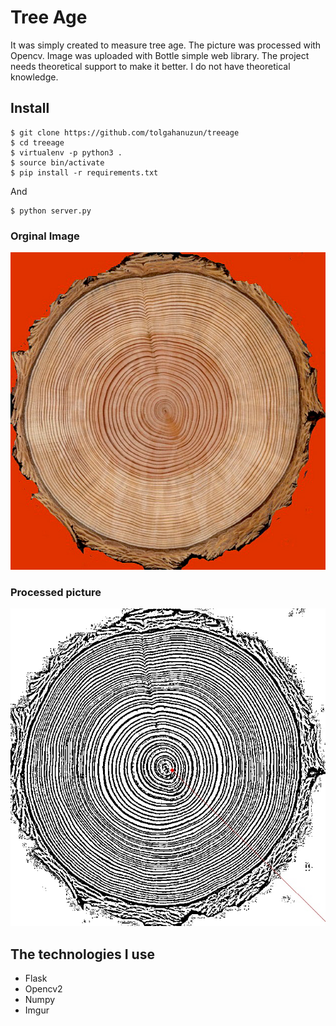 # Tree Age
It was simply created to measure tree age. The picture was processed with Opencv. Image was uploaded with Bottle simple web library. The project needs theoretical support to make it better. I do not have theoretical knowledge.

## Install
    $ git clone https://github.com/tolgahanuzun/treeage
    $ cd treeage
    $ virtualenv -p python3 .
    $ source bin/activate
    $ pip install -r requirements.txt
 And
    
    $ python server.py

### Orginal Image
![resim](img/orginal.jpg)

### Processed picture
![resim](img/-age.jpg)


## The technologies I use
- Flask
- Opencv2
- Numpy
- Imgur
